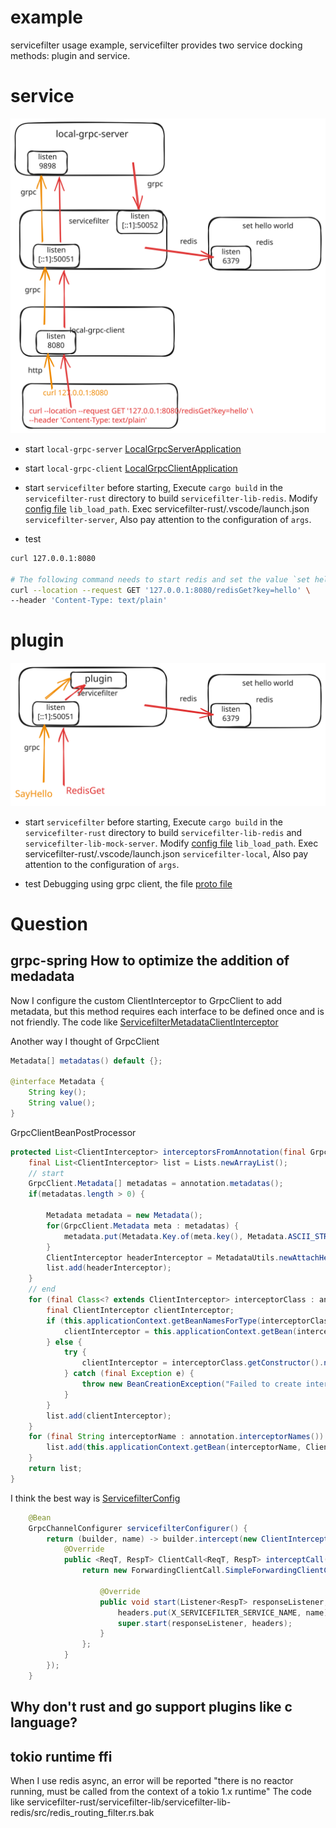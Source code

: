 # example
servicefilter usage example, servicefilter provides two service docking methods: plugin and service.

# service
![data flow](docs/images/example_service.svg)

* start `local-grpc-server` [LocalGrpcServerApplication](grpc-spring/examples/local-grpc-server/src/main/java/net/devh/boot/grpc/examples/local/server/LocalGrpcServerApplication.java)

* start `local-grpc-client` [LocalGrpcClientApplication](grpc-spring/examples/local-grpc-client/src/main/java/net/devh/boot/grpc/examples/local/client/LocalGrpcClientApplication.java)

* start `servicefilter`
before starting, Execute `cargo build` in the `servicefilter-rust` directory to build `servicefilter-lib-redis`. Modify [config file](service-filter-server.yaml) `lib_load_path`.
Exec servicefilter-rust/.vscode/launch.json `servicefilter-server`, Also pay attention to the configuration of `args`.

* test
```bash
curl 127.0.0.1:8080

# The following command needs to start redis and set the value `set hello world`
curl --location --request GET '127.0.0.1:8080/redisGet?key=hello' \
--header 'Content-Type: text/plain'
```

# plugin
![data flow](docs/images/example-plugin.svg)

* start `servicefilter`
before starting, Execute `cargo build` in the `servicefilter-rust` directory to build `servicefilter-lib-redis` and `servicefilter-lib-mock-server`. Modify [config file](service-filter-local.yaml) `lib_load_path`.
Exec servicefilter-rust/.vscode/launch.json `servicefilter-local`, Also pay attention to the configuration of `args`.

* test
Debugging using grpc client, the file [proto file](docs/proto/helloworld.proto)

# Question
## grpc-spring How to optimize the addition of medadata
Now I configure the custom ClientInterceptor to GrpcClient to add metadata, but this method requires each interface to be defined once and is not friendly. The code like [ServicefilterMetadataClientInterceptor](grpc-spring/examples/local-grpc-client/src/main/java/net/devh/boot/grpc/examples/local/client/GrpcClientService.java)

Another way I thought of GrpcClient
```java
Metadata[] metadatas() default {};

@interface Metadata {
    String key();
    String value();
}
```
GrpcClientBeanPostProcessor
```java
protected List<ClientInterceptor> interceptorsFromAnnotation(final GrpcClient annotation) throws BeansException {
    final List<ClientInterceptor> list = Lists.newArrayList();
	// start
    GrpcClient.Metadata[] metadatas = annotation.metadatas();
    if(metadatas.length > 0) {

        Metadata metadata = new Metadata();
        for(GrpcClient.Metadata meta : metadatas) {
            metadata.put(Metadata.Key.of(meta.key(), Metadata.ASCII_STRING_MARSHALLER), meta.value());
        }
        ClientInterceptor headerInterceptor = MetadataUtils.newAttachHeadersInterceptor(metadata);
        list.add(headerInterceptor);
    }
	// end
    for (final Class<? extends ClientInterceptor> interceptorClass : annotation.interceptors()) {
        final ClientInterceptor clientInterceptor;
        if (this.applicationContext.getBeanNamesForType(interceptorClass).length > 0) {
            clientInterceptor = this.applicationContext.getBean(interceptorClass);
        } else {
            try {
                clientInterceptor = interceptorClass.getConstructor().newInstance();
            } catch (final Exception e) {
                throw new BeanCreationException("Failed to create interceptor instance", e);
            }
        }
        list.add(clientInterceptor);
    }
    for (final String interceptorName : annotation.interceptorNames()) {
        list.add(this.applicationContext.getBean(interceptorName, ClientInterceptor.class));
    }
    return list;
}

```
I think the best way is [ServicefilterConfig](grpc-spring/examples/local-grpc-client/src/main/java/net/devh/boot/grpc/examples/local/client/ServicefilterConfig.java)

```java
    @Bean
    GrpcChannelConfigurer servicefilterConfigurer() {
        return (builder, name) -> builder.intercept(new ClientInterceptor() {
            @Override
            public <ReqT, RespT> ClientCall<ReqT, RespT> interceptCall(MethodDescriptor<ReqT, RespT> methodDescriptor, CallOptions callOptions, Channel channel) {
                return new ForwardingClientCall.SimpleForwardingClientCall<ReqT, RespT>(channel.newCall(methodDescriptor, callOptions)) {

                    @Override
                    public void start(Listener<RespT> responseListener, Metadata headers) {
                        headers.put(X_SERVICEFILTER_SERVICE_NAME, name);
                        super.start(responseListener, headers);
                    }
                };
            }
        });
    }
```



## Why don't rust and go support plugins like c language?
## tokio runtime ffi
When I use redis async, an error will be reported "there is no reactor running, must be called from the context of a tokio 1.x runtime"
The code like servicefilter-rust/servicefilter-lib/servicefilter-lib-redis/src/redis_routing_filter.rs.bak